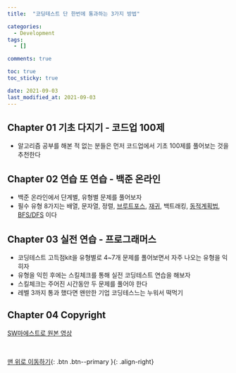 ```yaml
---
title:  "코딩테스트 단 한번에 통과하는 3가지 방법"

categories:
  - Development
tags:
  - []

comments: true

toc: true
toc_sticky: true

date: 2021-09-03
last_modified_at: 2021-09-03
---
```


## Chapter 01 기초 다지기 - 코드업 100제
- 알고리즘 공부를 해본 적 없는 분들은 먼저 코드업에서 기초 100제를 풀어보는 것을 추천한다

## Chapter 02 연습 또 연습 - 백준 온라인
- 백준 온라인에서 단계별, 유형별 문제를 풀어보자
- 필수 유형 8가지는 배열, 문자열, 정렬, <u>브루트포스</u>, <u>재귀</u>, 백트래킹, <u>동적계획법</u>, <u>BFS/DFS</u> 이다

## Chapter 03 실전 연습 - 프로그래머스
- 코딩테스트 고득점kit을 유형별로 4~7개 문제를 풀어보면서 자주 나오는 유형을 익히자
- 유형을 익힌 후에는 스킬체크를 통해 실전 코딩테스트 연습을 해보자
- 스킬체크는 주어진 시간동안 두 문제를 풀어야 한다
- 레벨 3까지 통과 했다면 왠만한 기업 코딩테스느는 누워서 떡먹기

## Chapter 04 Copyright
[ SW마에스트로 원본 영상 ](https://www.youtube.com/watch?v=BHEVExiUFgU/)

<br>

[맨 위로 이동하기](#){: .btn .btn--primary }{: .align-right}